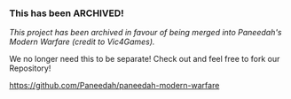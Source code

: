 ### This has been ARCHIVED!
_This project has been archived in favour of being merged into Paneedah's Modern Warfare (credit to Vic4Games)._

We no longer need this to be separate! Check out and feel free to fork our Repository!

https://github.com/Paneedah/paneedah-modern-warfare
